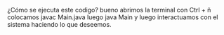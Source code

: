 ¿Cómo se ejecuta este codigo?
bueno abrimos la terminal con Ctrl + ñ
colocamos javac Main.java
luego java Main
y luego interactuamos con el sistema haciendo lo que deseemos.